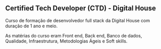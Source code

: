 ## Certified Tech Developer (CTD) - Digital House

Curso de formação de desenvolvedor full stack da Digital House com duração de 1 ano e meio.

As matérias do curso eram Front end, Back end, Banco de dados, Qualidade, Infraestrutura, Metodologias Ágeis e Soft skills.
